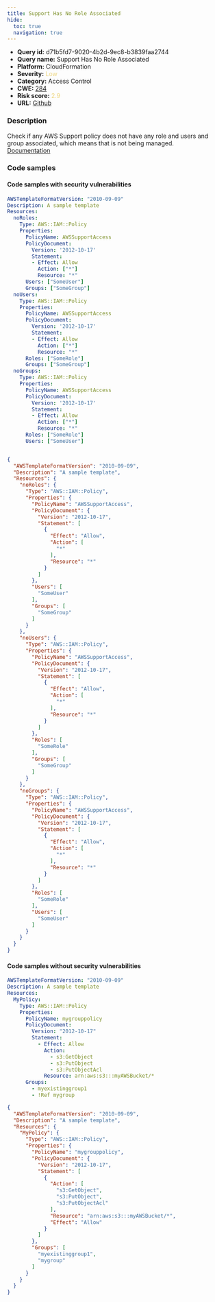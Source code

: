 ```yaml
---
title: Support Has No Role Associated
hide:
  toc: true
  navigation: true
---
```


<style>
  .highlight .hll {
    background-color: #ff171742;
  }
  .md-content {
    max-width: 1100px;
    margin: 0 auto;
  }
</style>

-   **Query id:** d71b5fd7-9020-4b2d-9ec8-b3839faa2744
-   **Query name:** Support Has No Role Associated
-   **Platform:** CloudFormation
-   **Severity:** <span style="color:#edd57e">Low</span>
-   **Category:** Access Control
-   **CWE:** <a href="https://cwe.mitre.org/data/definitions/284.html" onclick="newWindowOpenerSafe(event, 'https://cwe.mitre.org/data/definitions/284.html')">284</a>
-   **Risk score:** <span style="color:#edd57e">2.9</span>
-   **URL:** [Github](https://github.com/Checkmarx/kics/tree/master/assets/queries/cloudFormation/aws/support_has_no_role_associated)

### Description
Check if any AWS Support policy does not have any role and users and group associated, which means that is not being managed.<br>
[Documentation](https://docs.aws.amazon.com/AWSCloudFormation/latest/UserGuide/aws-resource-iam-policy.html)

### Code samples
#### Code samples with security vulnerabilities
```yaml title="Positive test num. 1 - yaml file" hl_lines="16 4 28"
AWSTemplateFormatVersion: "2010-09-09"
Description: A sample template
Resources:
  noRoles:
    Type: AWS::IAM::Policy
    Properties:
      PolicyName: AWSSupportAccess
      PolicyDocument:
        Version: '2012-10-17'
        Statement:
        - Effect: Allow
          Action: ["*"]
          Resource: "*"
      Users: ["SomeUser"]
      Groups: ["SomeGroup"]
  noUsers:
    Type: AWS::IAM::Policy
    Properties:
      PolicyName: AWSSupportAccess
      PolicyDocument:
        Version: '2012-10-17'
        Statement:
        - Effect: Allow
          Action: ["*"]
          Resource: "*"
      Roles: ["SomeRole"]
      Groups: ["SomeGroup"]
  noGroups:
    Type: AWS::IAM::Policy
    Properties:
      PolicyName: AWSSupportAccess
      PolicyDocument:
        Version: '2012-10-17'
        Statement:
        - Effect: Allow
          Action: ["*"]
          Resource: "*"
      Roles: ["SomeRole"]
      Users: ["SomeUser"]



```
```json title="Positive test num. 2 - json file" hl_lines="29 53 5"
{
  "AWSTemplateFormatVersion": "2010-09-09",
  "Description": "A sample template",
  "Resources": {
    "noRoles": {
      "Type": "AWS::IAM::Policy",
      "Properties": {
        "PolicyName": "AWSSupportAccess",
        "PolicyDocument": {
          "Version": "2012-10-17",
          "Statement": [
            {
              "Effect": "Allow",
              "Action": [
                "*"
              ],
              "Resource": "*"
            }
          ]
        },
        "Users": [
          "SomeUser"
        ],
        "Groups": [
          "SomeGroup"
        ]
      }
    },
    "noUsers": {
      "Type": "AWS::IAM::Policy",
      "Properties": {
        "PolicyName": "AWSSupportAccess",
        "PolicyDocument": {
          "Version": "2012-10-17",
          "Statement": [
            {
              "Effect": "Allow",
              "Action": [
                "*"
              ],
              "Resource": "*"
            }
          ]
        },
        "Roles": [
          "SomeRole"
        ],
        "Groups": [
          "SomeGroup"
        ]
      }
    },
    "noGroups": {
      "Type": "AWS::IAM::Policy",
      "Properties": {
        "PolicyName": "AWSSupportAccess",
        "PolicyDocument": {
          "Version": "2012-10-17",
          "Statement": [
            {
              "Effect": "Allow",
              "Action": [
                "*"
              ],
              "Resource": "*"
            }
          ]
        },
        "Roles": [
          "SomeRole"
        ],
        "Users": [
          "SomeUser"
        ]
      }
    }
  }
}

```


#### Code samples without security vulnerabilities
```yaml title="Negative test num. 1 - yaml file"
AWSTemplateFormatVersion: "2010-09-09"
Description: A sample template
Resources:
  MyPolicy:
    Type: AWS::IAM::Policy
    Properties:
      PolicyName: mygrouppolicy
      PolicyDocument:
        Version: "2012-10-17"
        Statement:
          - Effect: Allow
            Action:
              - s3:GetObject
              - s3:PutObject
              - s3:PutObjectAcl
            Resource: arn:aws:s3:::myAWSBucket/*
      Groups:
        - myexistinggroup1
        - !Ref mygroup

```
```json title="Negative test num. 2 - json file"
{
  "AWSTemplateFormatVersion": "2010-09-09",
  "Description": "A sample template",
  "Resources": {
    "MyPolicy": {
      "Type": "AWS::IAM::Policy",
      "Properties": {
        "PolicyName": "mygrouppolicy",
        "PolicyDocument": {
          "Version": "2012-10-17",
          "Statement": [
            {
              "Action": [
                "s3:GetObject",
                "s3:PutObject",
                "s3:PutObjectAcl"
              ],
              "Resource": "arn:aws:s3:::myAWSBucket/*",
              "Effect": "Allow"
            }
          ]
        },
        "Groups": [
          "myexistinggroup1",
          "mygroup"
        ]
      }
    }
  }
}

```


